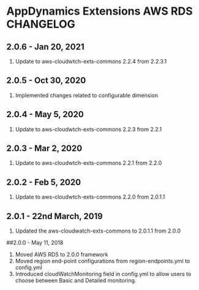 # AppDynamics Extensions AWS RDS CHANGELOG

## 2.0.6 - Jan 20, 2021
1. Update to aws-cloudwtch-exts-commons 2.2.4 from 2.2.3.1

## 2.0.5 - Oct 30, 2020
1. Implemented changes related to configurable dimension

## 2.0.4 - May 5, 2020
1. Update to aws-cloudwtch-exts-commons 2.2.3 from 2.2.1

## 2.0.3 - Mar 2, 2020
1. Update to aws-cloudwtch-exts-commons 2.2.1 from 2.2.0

## 2.0.2 - Feb 5, 2020
1. Update to aws-cloudwtch-exts-commons 2.2.0 from 2.0.1.1

## 2.0.1 - 22nd March, 2019
1. Updated the aws-cloudwatch-exts-commons to 2.0.1.1 from 2.0.0

##2.0.0 - May 11, 2018
1. Moved AWS RDS to 2.0.0 framework
2. Moved region end-point configurations from region-endpoints.yml to config.yml
3. Introduced cloudWatchMonitoring field in config.yml to allow users to choose between Basic and Detailed monitoring.
